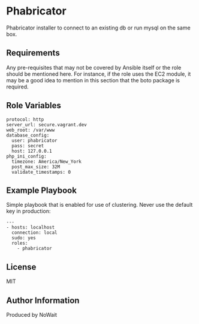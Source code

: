 Phabricator
=========

Phabricator installer to connect to an existing db or run mysql on the same box.

Requirements
------------

Any pre-requisites that may not be covered by Ansible itself or the role should be mentioned here. For instance, if the role uses the EC2 module, it may be a good idea to mention in this section that the boto package is required.

Role Variables
--------------

    protocol: http
    server_url: secure.vagrant.dev
    web_root: /var/www
    database_config:
      user: phabricator
      pass: secret
      host: 127.0.0.1
    php_ini_config:
      timezone: America/New_York
      post_max_size: 32M
      validate_timestamps: 0

Example Playbook
----------------

Simple playbook that is enabled for use of clustering. Never use the default key in production:

    ---
    - hosts: localhost
      connection: local
      sudo: yes
      roles:
        - phabricator

License
-------

MIT

Author Information
------------------

Produced by NoWait

